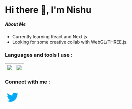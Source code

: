 # Hi there :wave:, I'm Nishu
##### **About Me**
* Currently learning React and Next.js
* Looking for some creative collab with WebGL/THREE.js.

### Languages and tools I use :


|<a src="https://github.com/nishu-murmu/github-readme-stats"><img align="center" src="https://github-readme-stats.vercel.app/api?username=nishu-murmu&show_icons=true&theme=gruvbox&hide_border=true"></a>|<a src="https://github.com/nishu-murmu/github-readme-stats"><img align="center" src="https://github-readme-stats.vercel.app/api/top-langs/?username=nishu-murmu&langs_count=8&layout=compact&hide_border=true&theme=gruvbox"></a>
|--------------|-------------|

### Connect with me :
<img style="height:25px, width:25px" src="https://github.com/nishu-murmu/nishu-murmu/blob/main/images/icons8-twitter-48.png"> 


